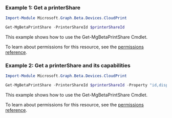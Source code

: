 ### Example 1: Get a printerShare

```powershellImport-Module Microsoft.Graph.Beta.Devices.CloudPrint

Get-MgBetaPrintShare -PrinterShareId $printerShareId
```
This example shows how to use the Get-MgBetaPrintShare Cmdlet.
To learn about permissions for this resource, see the [permissions reference](/graph/permissions-reference).

### Example 2: Get a printerShare and its capabilities

```powershellImport-Module Microsoft.Graph.Beta.Devices.CloudPrint

Get-MgBetaPrintShare -PrinterShareId $printerShareId -Property "id,displayName,capabilities"
```
This example shows how to use the Get-MgBetaPrintShare Cmdlet.
To learn about permissions for this resource, see the [permissions reference](/graph/permissions-reference).


